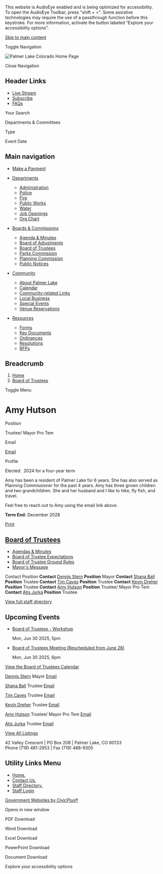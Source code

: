 This website is AudioEye enabled and is being optimized for accessibility. To open the AudioEye Toolbar, press "shift + =". Some assistive technologies may require the use of a passthrough function before this keystroke. For more information, activate the button labeled “Explore your accessibility options”.

[Skip to main content](https://www.townofpalmerlake.com/bc-bot/directory-listing/amy-hutson/)

Toggle Navigation

![Palmer Lake Colorado Home Page](https://www.townofpalmerlake.com/themes/custom/palmerlakeco/palmerlakeco_theme/logo.png)

Close Navigation

## Header Links

- [Live Stream](https://youtube.com/live/1-usV9Ci2h0?feature=share "(opens in a new window)")
- [Subscribe](https://www.townofpalmerlake.com/portal "Click here to subscribe to one or more Town subscription lists.")
- [FAQs](https://www.townofpalmerlake.com/faqs)

Your Search

Departments &amp; Committees

Type

Event Date

## Main navigation

- [Make a Payment](https://www.townofpalmerlake.com/community/page/make-payment)
- [Departments](https://www.townofpalmerlake.com/departments)
  
  - [Administration](https://www.townofpalmerlake.com/administration)
  - [Police](https://www.townofpalmerlake.com/police)
  - [Fire](https://www.townofpalmerlake.com/fire)
  - [Public Works](https://www.townofpalmerlake.com/pw)
  - [Water](https://www.townofpalmerlake.com/water)
  - [Job Openings](https://www.townofpalmerlake.com/jobs)
  - [Org Chart](https://www.townofpalmerlake.com/administration/page/org-chart)
- [Boards &amp; Commissions](https://www.townofpalmerlake.com/bc)
  
  - [Agenda &amp; Minutes](https://www.townofpalmerlake.com/meetings/recent)
  - [Board of Adjustments](https://www.townofpalmerlake.com/bc-boa)
  - [Board of Trustees](https://www.townofpalmerlake.com/bc-bot)
  - [Parks Commission](https://www.townofpalmerlake.com/bc-parks)
  - [Planning Commission](https://www.townofpalmerlake.com/bc-pc)
  - [Public Notices](https://www.townofpalmerlake.com/news?search=&field_news_type_value_1%5Bpublic_notice%5D=public_notice)
- [Community](https://www.townofpalmerlake.com/community)
  
  - [About Palmer Lake](https://www.townofpalmerlake.com/community/page/about-palmer-lake)
  - [Calendar](https://www.townofpalmerlake.com/calendar)
  - [Community-related Links](https://www.townofpalmerlake.com/community/page/community-related-links)
  - [Local Business](https://www.townofpalmerlake.com/community/page/local-business)
  - [Special Events](https://www.townofpalmerlake.com/community/page/special-events)
  - [Venue Reservations](https://www.townofpalmerlake.com/administration/page/town-palmer-lake-venues)
- [Resources](https://www.townofpalmerlake.com/resources)
  
  - [Forms](https://www.townofpalmerlake.com/forms)
  - [Key Documents](https://www.townofpalmerlake.com/document-library?search=&category%5B246%5D=246)
  - [Ordinances](https://www.townofpalmerlake.com/ordinances)
  - [Resolutions](https://www.townofpalmerlake.com/resolutions)
  - [RFPs](https://www.townofpalmerlake.com/rfps)

## Breadcrumb

1. [Home](https://www.townofpalmerlake.com)
2. [Board of Trustees](https://www.townofpalmerlake.com/bc-bot)

Toggle Menu

# Amy Hutson

Position

Trustee/ Mayor Pro Tem

Email

[Email](https://www.townofpalmerlake.com/email-contact/node/16766/field_email "Email Amy Hutson (opens in a new window)")

Profile

Elected:  2024 for a four-year term

Amy has been a resident of Palmer Lake for 6 years. She has also served as Planning Commissioner for the past 4 years. Amy has three grown children and two grandchildren. She and her husband and I like to hike, fly fish, and travel. 

Feel free to reach out to Amy using the email link above.

**Term End:** December 2028

[Print](https://www.townofpalmerlake.com/print/pdf/node/16766)

## [Board of Trustees](https://www.townofpalmerlake.com/bc-bot)

- [Agendas &amp; Minutes](https://www.townofpalmerlake.com/meetings/recent?boards-commissions=98&combine=&department=All&field_smart_date_end_value=&field_smart_date_value_1=)
- [Board of Trustee Expectations](https://www.townofpalmerlake.com/bc-bot/page/board-trustee-expectations)
- [Board of Trustee Ground Rules](https://www.townofpalmerlake.com/bc-bot/page/board-trustee-ground-rules)
- [Mayor's Message](https://www.townofpalmerlake.com/bc-bot/page/mayors-message-0)

Contact Position **Contact** [Dennis Stern](https://www.townofpalmerlake.com/bc-bot/directory-listing/dennis-stern) **Position** Mayor **Contact** [Shana Ball](https://www.townofpalmerlake.com/bc-bot/directory-listing/shana-ball) **Position** Trustee **Contact** [Tim Caves](https://www.townofpalmerlake.com/bc-bot/directory-listing/tim-caves) **Position** Trustee **Contact** [Kevin Dreher](https://www.townofpalmerlake.com/bc-bot/directory-listing/kevin-dreher) **Position** Trustee **Contact** [Amy Hutson](https://www.townofpalmerlake.com/bc-bot/directory-listing/amy-hutson) **Position** Trustee/ Mayor Pro Tem **Contact** [Atis Jurka](https://www.townofpalmerlake.com/bc-bot/directory-listing/atis-jurka) **Position** Trustee

[View full staff directory](https://www.townofpalmerlake.com/directory)

## Upcoming Events

- [Board of Trustees - Workshop](https://www.townofpalmerlake.com/bc-bot/meeting/board-trustees-workshop-30)
  
  Mon, Jun 30 2025, 5pm
- [Board of Trustees Meeting (Rescheduled from June 26)](https://www.townofpalmerlake.com/bc-bot/meeting/board-trustees-meeting-rescheduled-june-26)
  
  Mon, Jun 30 2025, 6pm

[View the Board of Trustees Calendar](https://www.townofpalmerlake.com/calendar?boards-commissions=98)

[Dennis Stern](https://www.townofpalmerlake.com/bc-bot/directory-listing/dennis-stern) Mayor [Email](https://www.townofpalmerlake.com/email-contact/node/16741/field_email/sidebar_standard "Email Dennis  Stern (opens in a new window)")

[Shana Ball](https://www.townofpalmerlake.com/bc-bot/directory-listing/shana-ball) Trustee [Email](https://www.townofpalmerlake.com/email-contact/node/16746/field_email/sidebar_standard "Email Shana  Ball (opens in a new window)")

[Tim Caves](https://www.townofpalmerlake.com/bc-bot/directory-listing/tim-caves) Trustee [Email](https://www.townofpalmerlake.com/email-contact/node/16761/field_email/sidebar_standard "Email Tim Caves (opens in a new window)")

[Kevin Dreher](https://www.townofpalmerlake.com/bc-bot/directory-listing/kevin-dreher) Trustee [Email](https://www.townofpalmerlake.com/email-contact/node/16751/field_email/sidebar_standard "Email Kevin  Dreher (opens in a new window)")

[Amy Hutson](https://www.townofpalmerlake.com/bc-bot/directory-listing/amy-hutson) Trustee/ Mayor Pro Tem [Email](https://www.townofpalmerlake.com/email-contact/node/16766/field_email/sidebar_standard "Email Amy Hutson (opens in a new window)")

[Atis Jurka](https://www.townofpalmerlake.com/bc-bot/directory-listing/atis-jurka) Trustee [Email](https://www.townofpalmerlake.com/email-contact/node/16756/field_email/sidebar_standard "Email Atis Jurka (opens in a new window)")

[View All Listings](https://www.townofpalmerlake.com/directory)

42 Valley Crescent | PO Box 208 | Palmer Lake, CO 80133  
Phone (719) 481-2953 | Fax (719) 488-9305

## Utility Links Menu

- [Home.](https://www.townofpalmerlake.com)
- [Contact Us.](https://www.townofpalmerlake.com/contact-us)
- [Staff Directory.](https://www.townofpalmerlake.com/directory)
- [Staff Login](https://www.townofpalmerlake.com/login?current=%2Fadministration%2Fpage%2Fdu-5k-10k-dash-and-kids-fun-run-6924)

[Government Websites by CivicPlus®](https://www.civicplus.com "(opens in a new window)")

Opens in new window

PDF Download

Word Download

Excel Download

PowerPoint Download

Document Download

Explore your accessibility options
